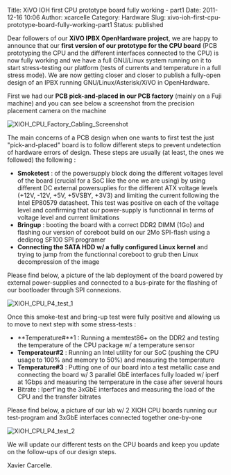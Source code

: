 Title: XiVO IOH first CPU prototype board fully working - part1
Date: 2011-12-16 10:06
Author: xcarcelle
Category: Hardware
Slug: xivo-ioh-first-cpu-prototype-board-fully-working-part1
Status: published

Dear followers of our **XiVO IPBX OpenHardware project**, we are happy
to announce that our **first version of our prototype for the CPU
board** (PCB prototyping the CPU and the different interfaces connected
to the CPU) is now fully working and we have a full GNU/Linux system
running on it to start stress-testing our platform (tests of currents
and temperature in a full stress mode). We are now getting closer and
closer to publish a fully-open design of an IPBX running
GNU/Linux/Asterisk/XiVO in OpenHardware.

First we had our **PCB pick-and-placed in our PCB factory** (mainly on a
Fuji machine) and you can see below a screenshot from the precision
placement camera on the machine

![XIOH\_CPU\_Factory\_Cabling\_Screenshot](/public/.20111006_014_m.jpg "XIOH_CPU_Factory_Cabling_Screenshot, déc. 2011")

The main concerns of a PCB design when one wants to first test the just
"pick-and-placed" board is to follow different steps to prevent
undetection of hardware errors of design. These steps are usually (at
least, the ones we followed) the following :

-   **Smoketest** : of the powersupply block doing the different
    voltages level of the board (crucial for a SoC like the one we
    are using) by using different DC external powersuplies for the
    different ATX voltage levels (+12V, -12V, +5V, +5VSBY, +3V3) and
    limiting the current following the Intel EP80579 datasheet. This
    test was positive on each of the voltage level and confirming that
    our power-supply is functionnal in terms of voltage level and
    current limitations
-   **Bringup** : booting the board with a correct DDR2 DIMM (1Go) and
    flashing our version of coreboot build on our 2Mo SPI-flash using a
    dediprog SF100 SPI programer
-   **Connecting the SATA HDD w/ a fully configured Linux kernel** and
    trying to jump from the functionnal coreboot to grub then Linux
    decompression of the image

Please find below, a picture of the lab deployment of the board powered
by external power-supplies and connected to a bus-pirate for the
flashing of our bootloader through SPI connexions.

![XIOH\_CPU\_P4\_test\_1](/public/.20111118_001_m.jpg "XIOH_CPU_P4_test_1, déc. 2011")

Once this smoke-test and bring-up test were fully positive and allowing
us to move to next step with some stress-tests :

-   **Temperature\#**1 : Running a memtest86+ on the DDR2 and testing
    the temperature of the CPU package w/ a temperature sensor
-   **Temperateur\#2** : Running an Intel utility for our SoC (pushing
    the CPU usage to 100% and memory to 50%) and measuring the
    temperature
-   **Temperature\#3** : Putting one of our board into a test metallic
    case and connecting the board w/ 3 parallel GbE interfaces fully
    loaded w/ iperf at 1Gbps and measuring the temperature in the case
    after several hours
-   Bitrate : Iperf'ing the 3xGbE interfaces and measuring the load of
    the CPU and the transfer bitrates

Please find below, a picture of our lab w/ 2 XIOH CPU boards running our
test-program and 3xGbE interfaces connected together one-by-one

![XIOH\_CPU\_P4\_test\_2](/public/.20111125_002_m.jpg "XIOH_CPU_P4_test_2, déc. 2011")

We will update our different tests on the CPU boards and keep you update
on the follow-ups of our design steps.

Xavier Carcelle.

</p>

